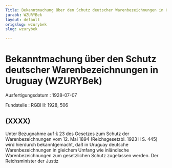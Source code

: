 ```yaml
---
Title: Bekanntmachung über den Schutz deutscher Warenbezeichnungen in Uruguay
jurabk: WZURYBek
layout: default
origslug: wzurybek
slug: wzurybek

---
```


# Bekanntmachung über den Schutz deutscher Warenbezeichnungen in Uruguay (WZURYBek)

Ausfertigungsdatum
:   1928-07-07

Fundstelle
:   RGBl II: 1928, 506

## (XXXX)

Unter Bezugnahme auf § 23 des Gesetzes zum Schutz der
Warenbezeichnungen vom 12. Mai 1894 (Reichsgesetzbl. 1923 II S. 445)
wird hierdurch bekanntgemacht, daß in Uruguay deutsche
Warenbezeichnungen in gleichem Umfang wie inländische
Warenbezeichnungen zum gesetzlichen Schutz zugelassen werden.
Der Reichsminister der Justiz

